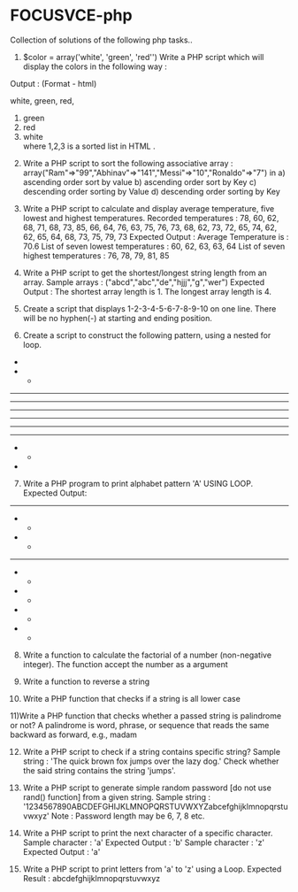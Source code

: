 # FOCUSVCE-php

Collection of solutions of the following php tasks..

1) $color = array('white', 'green', 'red'') 
Write a PHP script which will display the colors in the following way : 

Output : (Format - html)

white, green, red,

1. green	
2. red
3. white   
where 1,2,3 is a sorted list in HTML .


2) Write a PHP script to sort the following associative array : 
array("Ram"=>"99","Abhinav"=>"141","Messi"=>"10","Ronaldo"=>"7") in 
a) ascending order sort by value
b) ascending order sort by Key
c) descending order sorting by Value
d) descending order sorting by Key


3) Write a PHP script to calculate and display average temperature, five lowest and highest temperatures. 
Recorded temperatures : 78, 60, 62, 68, 71, 68, 73, 85, 66, 64, 76, 63, 75, 76, 73, 68, 62, 73, 72, 65, 74, 62, 62, 65, 64, 68, 73, 75, 79, 73
Expected Output :
Average Temperature is : 70.6 
List of seven lowest temperatures : 60, 62, 63, 63, 64 
List of seven highest temperatures : 76, 78, 79, 81, 85


4) Write a PHP script to get the shortest/longest string length from an array.
Sample arrays : ("abcd","abc","de","hjjj","g","wer")
Expected Output : The shortest array length is 1. The longest array length is 4.


5) Create a script that displays 1-2-3-4-5-6-7-8-9-10 on one line. There will be no hyphen(-) at starting and ending position.


6) Create a script to construct the following pattern, using a nested for loop. 

* 
* * 
* * * 
* * * * 
* * * * * 
* * * * * 
* * * * 
* * * 
* * 
*


7) Write a PHP program to print alphabet pattern 'A' USING LOOP. 
Expected Output:

  ***                                                       
 *   *                                                      
 *   *                                                      
 ****                                                      
 *   *                                                      
 *   *                                                      
 *   *                                                      
 *   *


8) Write a function to calculate the factorial of a number (non-negative integer). The function accept the number as a argument  


9) Write a function to reverse a string


10) Write a PHP function that checks if a string is all lower case


11)Write a PHP function that checks whether a passed string is palindrome or not? 
A palindrome is word, phrase, or sequence that reads the same backward as forward, e.g., madam


12) Write a PHP script to check if a string contains specific string? 
Sample string : 'The quick brown fox jumps over the lazy dog.'
Check whether the said string contains the string 'jumps'.


13) Write a PHP script to generate simple random password [do not use rand() function] from a given string.
Sample string : '1234567890ABCDEFGHIJKLMNOPQRSTUVWXYZabcefghijklmnopqrstuvwxyz'
Note : Password length may be 6, 7, 8 etc. 


14) Write a PHP script to print the next character of a specific character.
Sample character : 'a' 
Expected Output : 'b'
Sample character : 'z' 
Expected Output : 'a' 


15) Write a PHP script to print letters from 'a' to 'z' using a Loop. 
Expected Result : abcdefghijklmnopqrstuvwxyz
